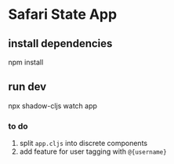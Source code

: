 # Safari State App

## install dependencies
npm install

## run dev
npx shadow-cljs watch app

### to do
1) split `app.cljs` into discrete components
2) add feature for user tagging with `@{username}`
